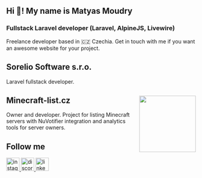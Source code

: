<h2 align="left">Hi 👋! My name is Matyas Moudry</h2>

### Fullstack Laravel developer (Laravel, AlpineJS, Livewire)
Freelance developer based in 🇨🇿 Czechia. Get in touch with me if you want an awesome website for your project.

## Sorelio Software s.r.o.
Laravel fullstack developer.

## Minecraft-list.cz <img align="right" height="150" src="https://i.imgur.com/Yn4TRsd.png"  />

Owner and developer. Project for listing Minecraft servers with NuVotifier integration and analytics tools for server owners.

## Follow me
<div align="left">
  <a href="https://www.instagram.com/matyasmoudry/" target="_blank">
    <img src="https://img.shields.io/static/v1?message=Instagram&logo=instagram&label=&color=E4405F&logoColor=white&labelColor=&style=for-the-badge" height="35" alt="instagram logo"  />
  </a>
  <a href="Kogol#6969" target="_blank">
    <img src="https://img.shields.io/static/v1?message=Discord&logo=discord&label=&color=7289DA&logoColor=white&labelColor=&style=for-the-badge" height="35" alt="discord logo"  />
  </a>
  <a href="https://www.linkedin.com/in/maty%C3%A1%C5%A1-moudr%C3%BD-3792a6226/" target="_blank">
    <img src="https://img.shields.io/static/v1?message=LinkedIn&logo=linkedin&label=&color=0077B5&logoColor=white&labelColor=&style=for-the-badge" height="35" alt="linkedin logo"  />
  </a>
</div>

###

<br clear="both">

###
